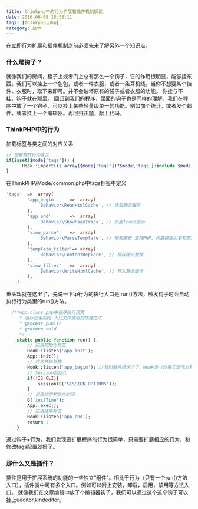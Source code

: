 ```yaml
---
title: thinkphp中的行为扩展和插件机制解读
date: 2016-06-08 15:58:11
tags: [thinkphp,php]
category: 技术
---
```


在立即行为扩展和插件机制之前必须先来了解另外一个知识点。
### 什么是钩子？
就像我们的房间，柜子上或者门上总有那么一个钩子，它的作用很明显，能够挂东西。我们可以挂上一个包包，或者一件衣服，或者一条耳机线。当你不想要某个挂件、衣服时，取下来即可。并不会破坏原有的袋子或者衣服的功能。
你挂与不挂，钩子就在那里。
回归到我们的程序，里面的钩子也是同样的理解。我们在程序中放了一个钩子，可以挂上某些轻量级单一的功能。例如加个统计，或者发个邮件，或者挂上一个编辑器。再回归正题，献上代码。

<!-- more -->

### ThinkPHP中的行为
加载标签与类之间的对应关系
``` php
// 加载模式行为定义
if(isset($mode['tags'])) {
      Hook::import(is_array($mode['tags'])?$mode['tags']:include $mode['tags']);
}
```
在ThinkPHP/Mode/common.php中tags标签中定义
``` php
'tags'  =>  array(
        'app_begin'     =>  array(
            'Behavior\ReadHtmlCache', // 读取静态缓存
        ),
        'app_end'       =>  array(
            'Behavior\ShowPageTrace', // 页面Trace显示
        ),
        'view_parse'    =>  array(
            'Behavior\ParseTemplate', // 模板解析 支持PHP、内置模板引擎和第三方模板引擎
        ),
        'template_filter'=> array(
            'Behavior\ContentReplace', // 模板输出替换
        ),
        'view_filter'   =>  array(
            'Behavior\WriteHtmlCache', // 写入静态缓存
        ),
    )
```
重头戏就在这里了，先说一下tp行为的执行入口是 run()方法，触发钩子时会自动执行行为类里的run()方法。
``` php
  /**App.class.php中程序执行调用
     * 运行应用实例 入口文件使用的快捷方法
     * @access public
     * @return void
     */
    static public function run() {
        // 应用初始化标签
        Hook::listen('app_init');
        App::init();
        // 应用开始标签
        Hook::listen('app_begin'); //我们就分析这个了，Hook类（负责实现行为和插件的排头兵）监听了app_begein行为。通过common.php中的tags我们确定了是'Behavior\ReadHtmlCache'类，程序找到它之后就会执行run()方法。
        // Session初始化
        if(!IS_CLI){
            session(C('SESSION_OPTIONS'));
        }
        // 记录应用初始化时间
        G('initTime');
        App::exec();
        // 应用结束标签
        Hook::listen('app_end');
        return ;
    }
```
通过钩子+行为，我们发现要扩展程序的行为很简单，只需要扩展相应的行为，和修改tags配置就好了。

### 那什么又是插件？
插件是用于扩展系统的功能的一些独立“组件”。相比于行为（只有一个run()方法入口），插件类中可有多个入口。例如可以附上安装，卸载，启用，禁用等方法入口。
就像我们在文章编辑中放了个编辑器钩子，我们可以通过这个这个钩子可以挂上ueditor,kindeditor。


